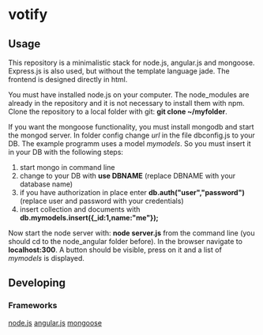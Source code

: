 

# votify



## Usage
This repository is a minimalistic stack for node.js, angular.js and mongoose.
Express.js is also used, but without the template language jade. The frontend is
designed directly in html.

You must have installed node.js on your computer. The node_modules are already in the repository
and it is not necessary to install them with npm.
Clone the repository to a local folder with git: **git clone ~/myfolder**.

If you want the mongoose functionality, you must install mongodb and start the mongod server.
In folder config change *url* in the file dbconfig.js to your DB.
The example programm uses a model *mymodels*. So you must insert it in your DB with the following steps:

1. start mongo in command line
2. change to your DB with **use DBNAME** (replace DBNAME with your database name)
3. if you have authorization in place enter **db.auth("user","password")** (replace user and password with your credentials)
4. insert collection and documents with **db.mymodels.insert({_id:1,name:"me"});**

Now start the node server with: **node server.js** from the command line (you should cd to the node_angular folder before).
In the browser navigate to **localhost:300**. A button should be visible, press on it and a list of *mymodels* is displayed.

## Developing



### Frameworks

[node.js](http://nodejs.org/)
[angular.js](https://angularjs.org/)
[mongoose](http://mongoosejs.com/)


